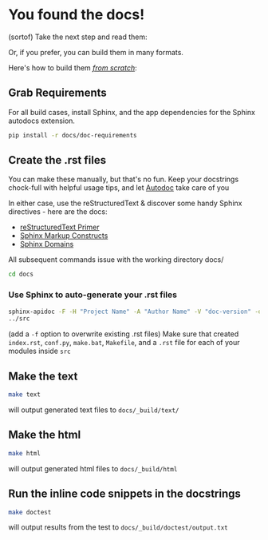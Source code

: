 # You found the docs!
(sortof) Take the next step and read them: <INSERT URL HERE>

Or, if you prefer, you can build them in many formats.

Here's how to build them [*from scratch*](http://youtu.be/7s664NsLeFM):

## Grab Requirements
For all build cases, install Sphinx, and the app dependencies for the Sphinx autodocs extension.
```sh
pip install -r docs/doc-requirements
```

## Create the .rst files
You can make these manually, but that's no fun. Keep your docstrings chock-full with helpful usage tips, and let [Autodoc](http://sphinx-doc.org/tutorial.html#autodoc) take care of you

In either case, use the reStructuredText & discover some handy Sphinx directives - here are the docs:

  * [reStructuredText Primer](http://sphinx-doc.org/rest.html)
  * [Sphinx Markup Constructs](http://sphinx-doc.org/markup/index.html)
  * [Sphinx Domains](http://sphinx-doc.org/domains.html)

All subsequent commands issue with the working directory docs/
```sh
cd docs
```

### Use Sphinx to auto-generate your .rst files
```sh
sphinx-apidoc -F -H "Project Name" -A "Author Name" -V "doc-version" -o ./ \
../src
```
(add a `-f` option to overwrite existing .rst files)
Make sure that created `index.rst`, `conf.py`, `make.bat`, `Makefile`, and a `.rst` file for each of your modules inside `src`

## Make the text
```sh
make text
```
will output generated text files to `docs/_build/text/`

## Make the html
```sh
make html
```
will output generated html files to `docs/_build/html`

## Run the inline code snippets in the docstrings
```sh
make doctest
```
will output results from the test to `docs/_build/doctest/output.txt`

